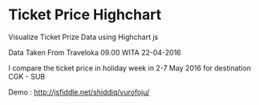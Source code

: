 # Ticket Price Highchart

Visualize Ticket Prize Data using Highchart js 

Data Taken From Traveloka 09.00 WITA 22-04-2016 

I compare the ticket price in holiday week in 2-7 May 2016 for destination CGK - SUB 

Demo : http://jsfiddle.net/shiddiq/vurofoju/
